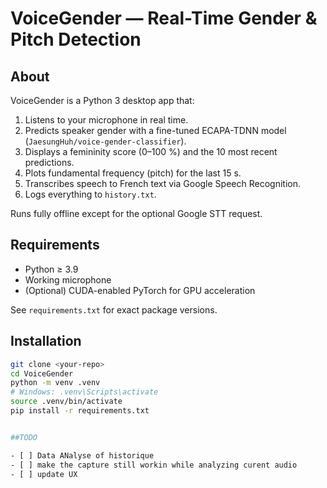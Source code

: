 # VoiceGender — Real-Time Gender & Pitch Detection

## About
VoiceGender is a Python 3 desktop app that:

1. Listens to your microphone in real time.  
2. Predicts speaker gender with a fine-tuned ECAPA-TDNN model (`JaesungHuh/voice-gender-classifier`).  
3. Displays a femininity score (0–100 %) and the 10 most recent predictions.  
4. Plots fundamental frequency (pitch) for the last 15 s.  
5. Transcribes speech to French text via Google Speech Recognition.  
6. Logs everything to `history.txt`.

Runs fully offline except for the optional Google STT request.

## Requirements
* Python ≥ 3.9  
* Working microphone  
* (Optional) CUDA-enabled PyTorch for GPU acceleration  

See `requirements.txt` for exact package versions.

## Installation
```bash
git clone <your-repo>
cd VoiceGender
python -m venv .venv
# Windows: .venv\Scripts\activate
source .venv/bin/activate
pip install -r requirements.txt


##TODO

- [ ] Data ANalyse of historique
- [ ] make the capture still workin while analyzing curent audio
- [ ] update UX
